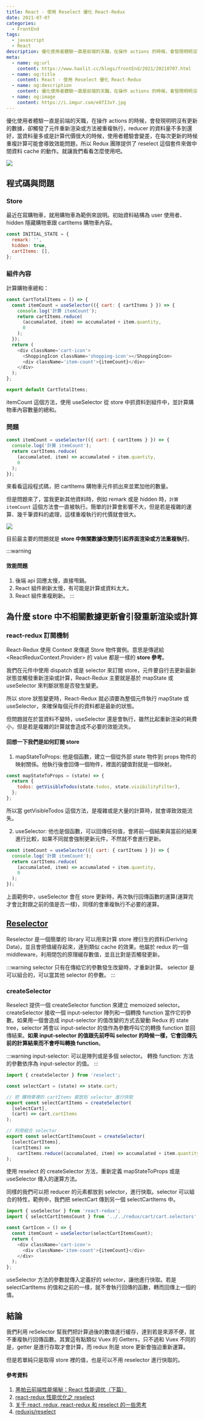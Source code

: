 ```yaml
---
title: React - 使用 Reselect 優化 React-Redux
date: 2021-07-07
categories:
  - FrontEnd
tags:
  - javascript
  - React
description: 優化使用者體驗一直是前端的天職，在操作 actions 的時候，會發現明明沒有更新的數據，卻觸發了元件重新渲染或方法被重複執行，reducer 的資料量不多到還好，當資料量多或是計算代價很大的時候，使用者體驗會變差，在每次更新的時候重複計算可能會導致效能問題，所以 Redux 團隊提供了 reselect 這個套件來做中間資料 cache 的動作。就讓我們看看怎麼使用吧。
meta:
  - name: og:url
    content: https://www.haolit.cc/blogs/frontEnd/2021/20210707.html
  - name: og:title
    content: React - 使用 Reselect 優化 React-Redux
  - name: og:description
    content: 優化使用者體驗一直是前端的天職，在操作 actions 的時候，會發現明明沒有更新的數據，卻觸發了元件重新渲染或方法被重複執行，reducer 的資料量不多到還好，當資料量多或是計算代價很大的時候，使用者體驗會變差，在每次更新的時候重複計算可能會導致效能問題，所以 Redux 團隊提供了 reselect 這個套件來做中間資料 cache 的動作。就讓我們看看怎麼使用吧。
  - name: og:image
    content: https://i.imgur.com/e8fI3xY.jpg
---
```


優化使用者體驗一直是前端的天職，在操作 actions 的時候，會發現明明沒有更新的數據，卻觸發了元件重新渲染或方法被重複執行，reducer 的資料量不多到還好，當資料量多或是計算代價很大的時候，使用者體驗會變差，在每次更新的時候重複計算可能會導致效能問題，所以 Redux 團隊提供了 reselect 這個套件來做中間資料 cache 的動作。就讓我們看看怎麼使用吧。

<!-- more -->

![](https://i.imgur.com/e8fI3xY.jpg)

## 程式碼與問題

### Store

最近在寫購物車，就用購物車為範例來說明。初始資料結構為 user 使用者、hidden 隱藏購物車跟 cartItems 購物車內容。

```javascript
const INITIAL_STATE = {
  remark: '',
  hidden: true,
  cartItems: [],
};
```

### 組件內容

計算購物車總和：

```javascript
const CartTotalItems = () => {
  const itemCount = useSelector(({ cart: { cartItems } }) => {
    console.log('計算 itemCount');
    return cartItems.reduce(
      (accumalated, item) => accumalated + item.quantity,
      0
    );
  });
  return (
    <div className='cart-icon'>
      <ShoppingIcon className='shopping-icon'></ShoppingIcon>
      <div className='item-count'>{itemCount}</div>
    </div>
  );
};

export default CartTotalItems;
```

itemCount 這個方法，使用 useSelector 從 store 中抓資料到組件中，並計算購物車內容數量的總和。

### 問題

```javascript
const itemCount = useSelector(({ cart: { cartItems } }) => {
  console.log('計算 itemCount');
  return cartItems.reduce(
    (accumalated, item) => accumalated + item.quantity,
    0
  );
});
```

來看看這段程式碼，把 cartItems 購物車元件抓出來並累加他的數量。

但是問題來了，當我更新其他資料時，例如 remark 或是 hidden 時，`計算 itemCount` 這個方法會一直被執行。簡單的計算會影響不大，但是若是複雜的運算、幾千筆資料的處理，這樣重複執行的代價就會很大。

![](https://i.imgur.com/JudadTX.gif)

目前最主要的問題就是 **store 中無關數據改變而引起界面渲染或方法重複執行**。

:::warning

#### 效能問題

1. 後端 api 回應太慢，直接甩鍋。
2. React 組件刷新太慢，有可能是計算或資料太大。
3. React 組件重複刷新。
   :::

## 為什麼 store 中不相關數據更新會引發重新渲染或計算

### react-redux 訂閱機制

React-Redux 使用 Context 來傳遞 Store 物件實例。意思是傳遞給 <ReactReduxContext.Provider> 的 value 都是一樣的 **store 參考**。

我們在元件中使用 dispatch 或是 selector 來訂閱 store，元件要自行去更新最新狀態並觸發重新渲染或計算，React-Redux 主要就是基於 mapState 或 useSelector 來判斷狀態是否發生變更。

所以 store 狀態變更時，React-Redux 就必須要為整個元件執行 mapState 或 useSelector，來確保每個元件的資料都是最新的狀態。

但問題就在於當資料不變時，useSelector 還是會執行，雖然比起重新渲染的耗費小，但是若是複雜的計算就會造成不必要的效能流失。

#### 回想一下我們是如何訂閱 store

1. mapStateToProps: 他是個函數，建立一個從外部 state 物件到 props 物件的映射關係。他執行後會回傳一個物件，裡面的鍵值對就是一個映射。

```javascript
const mapStateToProps = (state) => {
  return {
    todos: getVisibleTodos(state.todos, state.visibilityFilter),
  };
};
```

所以當 getVisibleTodos 這個方法，是複雜或是大量的計算時，就會導致效能流失。

2. useSelector: 他也是個函數，可以回傳任何值，會將前一個結果與當前的結果進行比較，如果不同就會強制更新元件，不然就不會進行更新。

```javascript
const itemCount = useSelector(({ cart: { cartItems } }) => {
  console.log('計算 itemCount');
  return cartItems.reduce(
    (accumalated, item) => accumalated + item.quantity,
    0
  );
});
```

上面範例中，useSelector 會在 store 更新時，再次執行回傳函數的運算(運算完才會比對跟之前的值是否一樣)，同樣的會重複執行不必要的運算。

## [Reselector](<[https:/](https://github.com/reduxjs/reselect)>)

Reselector 是一個簡單的 library 可以用來計算 store 裡衍生的資料(Deriving Data)，並且會把值緩存起來，達到類似 cache 的效果。他屬於 redux 的一個 middleware，利用閉包的原理緩存數值，並且比對是否觸發更新。

:::warning
selector 只有在傳給它的參數發生改變時，才重新計算。
selector 是可以組合的，可以當其他 selector 的參數。
:::

### createSelector

Reselect 提供一個 createSelector function 來建立 memoized selector。createSelector 接收一個 input-selector 陣列和一個轉換 function 當作它的參數。如果用一個會造成 input-selector 的值改變的方式去變動 Redux 的 state tree，selector 將會以 input-selector 的值作為參數呼叫它的轉換 function 並回傳結果。**如果 input-selector 的值跟先前呼叫 selector 的時候一樣，它會回傳先前的計算結果而不會呼叫轉換 function**。

:::warning
input-selector: 可以是陣列或是多個 selector。
轉換 function: 方法的參數依序為 input-selector 的值。
:::

```javascript
import { createSelector } from 'reselect';

const selectCart = (state) => state.cart;

// 把 購物車裡的 cartItems 都放到 selector 進行快取
export const selectCartItems = createSelector(
  [selectCart],
  (cart) => cart.cartItems
);

// 利用組合 selector
export const selectCartItemsCount = createSelector(
  [selectCartItems],
  (cartItems) =>
    cartItems.reduce((accumalated, item) => accumalated + item.quantity, 0)
);
```

使用 reselect 的 createSelector 方法，重新定義 mapStateToProps 或是 useSelector 傳入的運算方法。

同樣的我們可以把 reducer 的元素都放到 selector，進行快取。selector 可以組合的特性，範例中，我們把 selectCart 傳到另一個 selectCartItems 中。

```javascript
import { useSelector } from 'react-redux';
import { selectCartItemsCount } from '../../redux/cart/cart.selectors';

const CartIcon = () => {
  const itemCount = useSelector(selectCartItemsCount);
  return (
    <div className='cart-icon'>
      <div className='item-count'>{itemCount}</div>
    </div>
  );
};
```

useSelector 方法的參數就傳入定義好的 selector，讓他進行快取。若是 selectCartItems 的值和之前的一樣，就不會執行回傳的函數，轉而回傳上一個的值。

## 結論

我們利用 reSelector 幫我們把計算過後的數值進行緩存，達到若是來源不便，就不重複執行回傳函數。其實這有點類似 Vuex 的 Getters，只不過和 Vuex 不同的是，getter 是進行存取才會計算，而 redux 則是 store 更新會強迫重新運算。

但是若單純只是取得 store 裡的值，也是可以不用 reselector 進行快取的。

#### 參考資料

1. [黑帕云前端性能揭秘：React 性能调优（下篇）](https://hipacloud.com/blog/hipa-react-2)
2. [react-redux 性能优化之 reselect](https://www.jianshu.com/p/1fcef4c892ba)
3. [关于 react, redux, react-redux 和 reselect 的一些思考](https://zhuanlan.zhihu.com/p/33985606)
4. [reduxjs/reselect](https://github.com/reduxjs/reselect)
